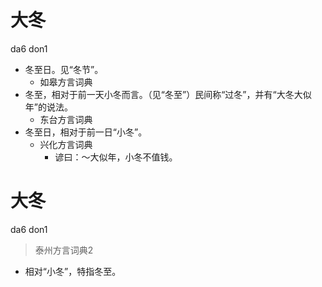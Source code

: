 # 大冬
da6 don1
+ 冬至日。见“冬节”。
  * 如皋方言词典
+ 冬至，相对于前一天小冬而言。（见“冬至”）民间称“过冬”，并有“大冬大似年”的说法。
  * 东台方言词典
+ 冬至日，相对于前一日“小冬”。
  * 兴化方言词典
    - 谚曰：～大似年，小冬不值钱。


# 大冬
da6 don1
> 泰州方言词典2
- 相对“小冬”，特指冬至。